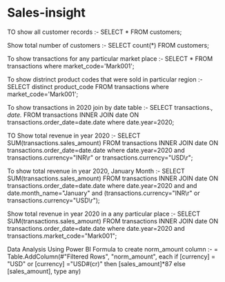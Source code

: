 # Sales-insight
 TO show all customer records :-
SELECT * FROM customers;

Show total number of customers :-
SELECT count(*) FROM customers;

To show transactions for any particular market place :-
SELECT * FROM transactions where market_code='Mark001';

 To show distrinct product codes that were sold in particular region :-
SELECT distinct product_code FROM transactions where market_code='Mark001';

To show transactions in 2020 join by date table :-
SELECT transactions.*, date.* FROM transactions INNER JOIN date ON transactions.order_date=date.date where date.year=2020;

TO Show total revenue in year 2020 :-
SELECT SUM(transactions.sales_amount) FROM transactions INNER JOIN date ON transactions.order_date=date.date where date.year=2020 and transactions.currency="INR\r" or transactions.currency="USD\r";

To show total revenue in year 2020, January Month :-
SELECT SUM(transactions.sales_amount) FROM transactions INNER JOIN date ON transactions.order_date=date.date where date.year=2020 and and date.month_name="January" and (transactions.currency="INR\r" or transactions.currency="USD\r");

Show total revenue in year 2020 in a any particular place :-
SELECT SUM(transactions.sales_amount) FROM transactions INNER JOIN date ON transactions.order_date=date.date where date.year=2020 and transactions.market_code="Mark001";

Data Analysis Using Power BI
Formula to create norm_amount column :-
= Table.AddColumn(#"Filtered Rows", "norm_amount", each if [currency] = "USD" or [currency] ="USD#(cr)" then [sales_amount]*87 else [sales_amount], type any)
